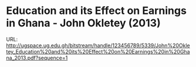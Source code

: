 Education and its Effect on Earnings in Ghana - John Okletey (2013)
================================

URL: http://ugspace.ug.edu.gh/bitstream/handle/123456789/5339/John%20Okletey_Education%20and%20its%20Effect%20on%20Earnings%20in%20Ghana_2013.pdf?sequence=1
